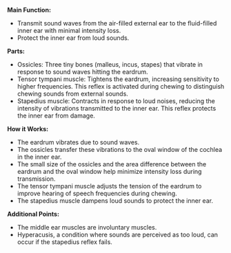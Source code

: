 
**Main Function:**

- Transmit sound waves from the air-filled external ear to the fluid-filled inner ear with minimal intensity loss.
- Protect the inner ear from loud sounds.

**Parts:**

- Ossicles: Three tiny bones (malleus, incus, stapes) that vibrate in response to sound waves hitting the eardrum.
- Tensor tympani muscle: Tightens the eardrum, increasing sensitivity to higher frequencies. This reflex is activated during chewing to distinguish chewing sounds from external sounds.
- Stapedius muscle: Contracts in response to loud noises, reducing the intensity of vibrations transmitted to the inner ear. This reflex protects the inner ear from damage.

**How it Works:**

- The eardrum vibrates due to sound waves.
- The ossicles transfer these vibrations to the oval window of the cochlea in the inner ear.
- The small size of the ossicles and the area difference between the eardrum and the oval window help minimize intensity loss during transmission.
- The tensor tympani muscle adjusts the tension of the eardrum to improve hearing of speech frequencies during chewing.
- The stapedius muscle dampens loud sounds to protect the inner ear.

**Additional Points:**

- The middle ear muscles are involuntary muscles.
- Hyperacusis, a condition where sounds are perceived as too loud, can occur if the stapedius reflex fails.